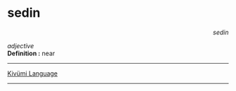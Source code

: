 
# sedin

<div align="right"><i>sedin</i></div>

*adjective*  
**Definition :** near  

---

[Kivümi Language](../README.md)

---
